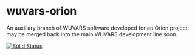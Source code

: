 wuvars-orion
============

An auxiliary branch of WUVARS software developed for an Orion project; may be merged back into the main WUVARS development line soon.

[![Build Status](https://travis-ci.org/tomr-stargazer/wuvars-orion.png)](https://travis-ci.org/tomr-stargazer/wuvars-orion)
